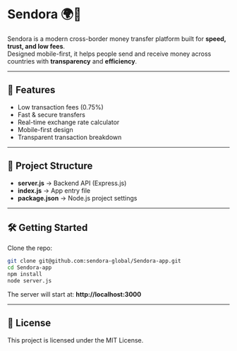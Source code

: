 # Sendora 🌍💸

Sendora is a modern cross-border money transfer platform built for **speed, trust, and low fees**.  
Designed mobile-first, it helps people send and receive money across countries with **transparency** and **efficiency**.

---

## 🚀 Features
- Low transaction fees (0.75%)
- Fast & secure transfers
- Real-time exchange rate calculator
- Mobile-first design
- Transparent transaction breakdown

---

## 📂 Project Structure
- **server.js** → Backend API (Express.js)
- **index.js** → App entry file
- **package.json** → Node.js project settings

---

## 🛠️ Getting Started

Clone the repo:
```bash
git clone git@github.com:sendora-global/Sendora-app.git
cd Sendora-app
npm install
node server.js
```

The server will start at: **http://localhost:3000**

---

## 📜 License
This project is licensed under the MIT License.
